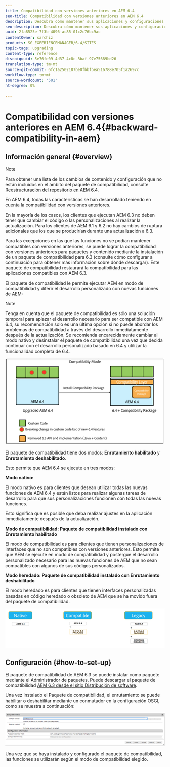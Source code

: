 ```yaml
---
title: Compatibilidad con versiones anteriores en AEM 6.4
seo-title: Compatibilidad con versiones anteriores en AEM 6.4
description: Descubra cómo mantener sus aplicaciones y configuraciones compatibles con AEM 6.4
seo-description: Descubra cómo mantener sus aplicaciones y configuraciones compatibles con AEM 6.4
uuid: 2fa8525e-7f3b-4096-ac85-01c2c76bc9ac
contentOwner: sarchiz
products: SG_EXPERIENCEMANAGER/6.4/SITES
topic-tags: upgrading
content-type: reference
discoiquuid: 5e76fe09-4d37-4c8c-8baf-97e75689bd26
translation-type: tm+mt
source-git-commit: 6fc1a2502187be0fbbfbea516788e705f1a2697c
workflow-type: tm+mt
source-wordcount: '501'
ht-degree: 0%

---
```



# Compatibilidad con versiones anteriores en AEM 6.4{#backward-compatibility-in-aem}

## Información general {#overview}

>[!NOTE]
>
>Para obtener una lista de los cambios de contenido y configuración que no están incluidos en el ámbito del paquete de compatibilidad, consulte [Reestructuración del repositorio en AEM 6.4](/help/sites-deploying/repository-restructuring.md).

En AEM 6.4, todas las características se han desarrollado teniendo en cuenta la compatibilidad con versiones anteriores.

En la mayoría de los casos, los clientes que ejecutan AEM 6.3 no deben tener que cambiar el código o las personalizaciones al realizar la actualización. Para los clientes de AEM 6.1 y 6.2 no hay cambios de ruptura adicionales que los que se producirían durante una actualización a 6.3.

Para las excepciones en las que las funciones no se podían mantener compatibles con versiones anteriores, se puede lograr la compatibilidad con versiones anteriores para paquetes y contenido mediante la instalación de un paquete de compatibilidad para 6.3 (consulte cómo configurar a continuación para obtener más información sobre dónde descargar). Este paquete de compatibilidad restaurará la compatibilidad para las aplicaciones compatibles con AEM 6.3.

El paquete de compatibilidad le permite ejecutar AEM en modo de compatibilidad y diferir el desarrollo personalizado con nuevas funciones de AEM:

>[!NOTE]
>
>Tenga en cuenta que el paquete de compatibilidad es sólo una solución temporal para aplazar el desarrollo necesario para ser compatible con AEM 6.4, su recomendación solo es una última opción si no puede abordar los problemas de compatibilidad a través del desarrollo inmediatamente después de la actualización. Se recomienda encarecidamente cambiar al modo nativo y desinstalar el paquete de compatibilidad una vez que decida continuar con el desarrollo personalizado basado en 6.4 y utilizar la funcionalidad completa de 6.4.

![screen_shot_2018-04-05at43339pm](assets/screen_shot_2018-04-05at43339pm.png)

El paquete de compatibilidad tiene dos modos: **Enrutamiento habilitado** y **Enrutamiento deshabilitado**.

Esto permite que AEM 6.4 se ejecute en tres modos:

**Modo nativo:**

El modo nativo es para clientes que desean utilizar todas las nuevas funciones de AEM 6.4 y están listos para realizar algunas tareas de desarrollo para que sus personalizaciones funcionen con todas las nuevas funciones.

Esto significa que es posible que deba realizar ajustes en la aplicación inmediatamente después de la actualización.

**Modo de compatibilidad: Paquete de compatibilidad instalado con Enrutamiento habilitado**

El modo de compatibilidad es para clientes que tienen personalizaciones de interfaces que no son compatibles con versiones anteriores. Esto permite que AEM se ejecute en modo de compatibilidad y postergue el desarrollo personalizado necesario para las nuevas funciones de AEM que no sean compatibles con algunos de sus códigos personalizados.

**Modo heredado: Paquete de compatibilidad instalado con Enrutamiento deshabilitado**

El modo heredado es para clientes que tienen interfaces personalizadas basadas en código heredado o obsoleto de AEM que se ha movido fuera del paquete de compatibilidad.

![image2018-2-12_23-58-37](assets/image2018-2-12_23-58-37.png)

## Configuración {#how-to-set-up}

El paquete de compatibilidad de AEM 6.3 se puede instalar como paquete mediante el Administrador de paquetes. Puede descargar el paquete de compatibilidad [AEM 6.3 desde el sitio Distribución de software](https://experience.adobe.com/#/downloads/content/software-distribution/en/aem.html?package=/content/software-distribution/en/details.html/content/dam/aem/public/adobe/packages/cq640/compatpack/aem-compat-cq64-to-cq63).

Una vez instalado el Paquete de compatibilidad, el enrutamiento se puede habilitar o deshabilitar mediante un conmutador en la configuración OSGI, como se muestra a continuación:

![screen_shot_2017-11-27at122421pm](assets/screen_shot_2017-11-27at122421pm.png)

Una vez que se haya instalado y configurado el paquete de compatibilidad, las funciones se utilizarán según el modo de compatibilidad elegido.
